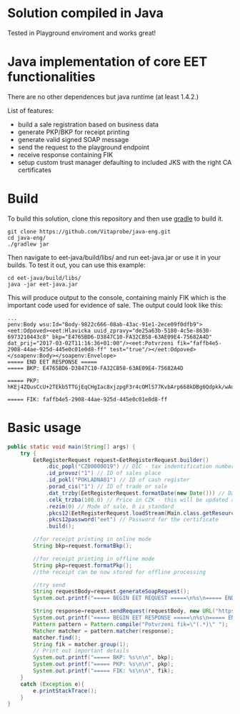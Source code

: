 # Solution compiled in Java
Tested in Playground enviroment and works great!


# Java implementation of core EET functionalities

There are no other dependences but java runtime (at least 1.4.2.)

List of features:

* build a sale registration based on business data
* generate PKP/BKP for receipt printing
* generate valid signed SOAP message
* send the request to the playground endpoint
* receive response containing FIK
* setup custom trust manager defaulting to included JKS with the right CA certificates


# Build 

To build this solution, clone this repository and then use [gradle](https://gradle.org/) to build it.
```
git clone https://github.com/Vitaprobe/java-eng.git
cd java-eng/
./gradlew jar
```
Then navigate to eet-java/build/libs/ and run eet-java.jar or use it in your builds.
To test it out, you can use this example:
```
cd eet-java/build/libs/
java -jar eet-java.jar
```
This will produce output to the console, containing mainly FIK which is the important code used for evidence of sale.
The output could look like this:
```
...
penv:Body wsu:Id="Body-9822c666-08ab-43ac-91e1-2ece09f0dfb9"><eet:Odpoved><eet:Hlavicka uuid_zpravy="de25a63b-5180-4c5e-8630-6973210443c8" bkp="E4765BD6-D3847C10-FA32CB58-63AE09E4-75682A4D" dat_prij="2017-03-02T11:16:36+01:00"/><eet:Potvrzeni fik="faffb4e5-2908-44ae-925d-445e0c01e0d8-ff" test="true"/></eet:Odpoved></soapenv:Body></soapenv:Envelope>
===== END EET RESPONSE =====
===== BKP: E4765BD6-D3847C10-FA32CB58-63AE09E4-75682A4D

===== PKP: hKEj4ZQusCcU+2TEkb5TTGjEqCHgIac8xjzpgF3r4cOMlS77KvbArp668kDBg6Qdpkk/wAuCPfdKNTq7iOxB4i2urw4qnH/C701yL+GCtYJ94sUF9Q1oL7VI973zzkSucvy6JArToJgzBH19QAbEIFhWpbq8AKK+ScqJeVsL+d+765FpLuBMuHqEDVybJgVf9G9YbUylSz3z/ejlv8yOSbEp1YC4/6tcQyHxiuyqDpurwxzlRFXNjtdb5BhESgp917RP4aG9YbAEF2XDfWqpHJ4Za6Geu1bepeh5Uow7D5CCz72PylQsZuNj/KJE/gOgrZKXhDJCY7VBxxGPGufuDQ==

===== FIK: faffb4e5-2908-44ae-925d-445e0c01e0d8-ff
```



# Basic usage

```java
public static void main(String[] args) {
    try {
        EetRegisterRequest request=EetRegisterRequest.builder()
            .dic_popl("CZ00000019") // DIC - tax indentification number of merchant
            .id_provoz("1") // ID of sales place
            .id_pokl("POKLADNA01") // ID of cash register
            .porad_cis("1") // ID of trade or sale
            .dat_trzby(EetRegisterRequest.formatDate(new Date())) // Date of transaction
            .celk_trzba(100.0) // Price in CZK - this will be updated as we progress with the implementation
            .rezim(0) // Mode of sale, 0 is standard
            .pkcs12(EetRegisterRequest.loadStream(Main.class.getResourceAsStream("/eetjava/EET_CA1_Playground-CZ00000019.p12"))) // Certificate used to identify merchant
            .pkcs12password("eet") // Password for the certificate
            .build();

        //for receipt printing in online mode
        String bkp=request.formatBkp();

        //for receipt printing in offline mode
        String pkp=request.formatPkp();
        //the receipt can be now stored for offline processing

        //try send
        String requestBody=request.generateSoapRequest();
        System.out.printf("===== BEGIN EET REQUEST =====\n%s\n===== END EET REQUEST =====\n",requestBody);

        String response=request.sendRequest(requestBody, new URL("https://pg.eet.cz:443/eet/services/EETServiceSOAP/v3"));
        System.out.printf("===== BEGIN EET RESPONSE =====\n%s\n===== END EET RESPONSE =====\n",response);
        Pattern pattern = Pattern.compile("Potvrzeni fik=\"(.*)\" ");
        Matcher matcher = pattern.matcher(response);
        matcher.find();
        String fik = matcher.group(1);
        // Print out important details
        System.out.printf("===== BKP: %s\n\n", bkp);
        System.out.printf("===== PKP: %s\n\n", pkp);
        System.out.printf("===== FIK: %s\n\n", fik);
    }
    catch (Exception e){
        e.printStackTrace();
    }
}
```

